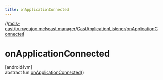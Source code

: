 ```yaml
---
title: onApplicationConnected
---
```

//[mcls-cast](../../../index.html)/[tv.mycujoo.mclscast.manager](../index.html)/[CastApplicationListener](index.html)/[onApplicationConnected](on-application-connected.html)



# onApplicationConnected



[androidJvm]\
abstract fun [onApplicationConnected](on-application-connected.html)()




